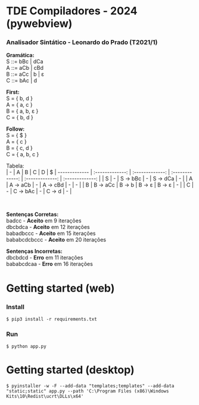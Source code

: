 ﻿# TDE Compiladores - 2024 (pywebview)

### Analisador Sintático - Leonardo do Prado (T2021/1)

**Gramática:** <br/>
S ::= bBc | dCa <br/>
A ::= aCb | cBd <br/>
B ::= aCc | b | ε <br/>
C ::= bAc | d

**First:** <br/>
S = { b, d } <br/>
A = { a, c } <br/>
B = { a, b, ε } <br/>
C = { b, d } 

**Follow:** <br/>
S = { $ } <br/>
A = { c } <br/>
B = { c, d } <br/>
C = { a, b, c }

Tabela: <br/>
| - | A      | B      | C      | D      | $ 
| ------------- | :-------------: | :-------------: |  :-------------: |   :-------------: |   :-------------: |
| S | - | S → bBc | - | S → dCa | - |
| A | A → aCb | -  | A → cBd | - | - |
| B | B → aCc | B → b | B → ε | B → ε | - |
| C | - | C → bAc | - | C → d | - |

<br/>

**Sentenças Corretas:** <br/> 
badcc - **Aceito** em 9 iterações <br/> 
dbcbdca - **Aceito** em 12 iterações <br/> 
babadbccc - **Aceito** em 15 iterações <br/> 
bababcdcbccc - **Aceito** em 20 iterações

**Sentenças Incorretas:** <br/>
dbcbdcd - **Erro** em 11 iterações <br/>
bababcdcaa - **Erro** em 16 iterações

# Getting started (web)

### Install
```
$ pip3 install -r requirements.txt
```

### Run
```
$ python app.py
```

# Getting started (desktop)
```
$ pyinstaller -w -F --add-data "templates;templates" --add-data "static;static" app.py --path 'C:\Program Files (x86)\Windows Kits\10\Redist\ucrt\DLLs\x64'
```
